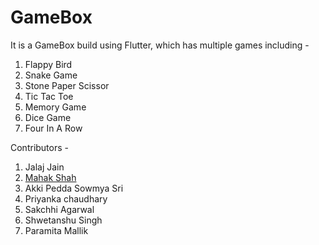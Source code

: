 # GameBox

It is a GameBox build using Flutter, which has multiple games including -

1) Flappy Bird
2) Snake Game
3) Stone Paper Scissor
4) Tic Tac Toe
5) Memory Game
6) Dice Game
7) Four In A Row

Contributors -

1) Jalaj Jain
2) <a href="https://github.com/Mahak2432" target="_blank" >Mahak Shah</a>
3) Akki Pedda Sowmya Sri
4) Priyanka chaudhary
5) Sakchhi Agarwal
6) Shwetanshu Singh
7) Paramita Mallik
